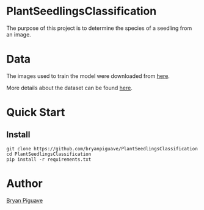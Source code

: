# PlantSeedlingsClassification

The purpose of this project is to determine the species of a seedling from an image.



# Data
The images used to train the model were downloaded from [here](https://www.kaggle.com/competitions/plant-seedlings-classification/data).

More details about the dataset can be found [here](https://arxiv.org/pdf/1711.05458.pdf).

# Quick Start 
## Install
``` 
git clone https://github.com/bryanpiguave/PlantSeedlingsClassification
cd PlantSeedlingsClassification
pip install -r requirements.txt

``` 
# Author 

[Bryan Piguave](https://github.com/bryanpiguave)
